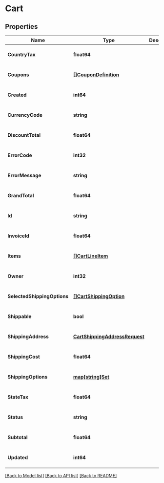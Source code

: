 # Cart

## Properties
Name | Type | Description | Notes
------------ | ------------- | ------------- | -------------
**CountryTax** | **float64** |  | [optional] [default to null]
**Coupons** | [**[]CouponDefinition**](CouponDefinition.md) |  | [optional] [default to null]
**Created** | **int64** |  | [optional] [default to null]
**CurrencyCode** | **string** |  | [optional] [default to null]
**DiscountTotal** | **float64** |  | [optional] [default to null]
**ErrorCode** | **int32** |  | [optional] [default to null]
**ErrorMessage** | **string** |  | [optional] [default to null]
**GrandTotal** | **float64** |  | [optional] [default to null]
**Id** | **string** |  | [optional] [default to null]
**InvoiceId** | **float64** |  | [optional] [default to null]
**Items** | [**[]CartLineItem**](CartLineItem.md) |  | [optional] [default to null]
**Owner** | **int32** |  | [optional] [default to null]
**SelectedShippingOptions** | [**[]CartShippingOption**](CartShippingOption.md) |  | [optional] [default to null]
**Shippable** | **bool** |  | [optional] [default to null]
**ShippingAddress** | [**CartShippingAddressRequest**](CartShippingAddressRequest.md) |  | [optional] [default to null]
**ShippingCost** | **float64** |  | [optional] [default to null]
**ShippingOptions** | [**map[string]Set**](Set.md) |  | [optional] [default to null]
**StateTax** | **float64** |  | [optional] [default to null]
**Status** | **string** |  | [optional] [default to null]
**Subtotal** | **float64** |  | [optional] [default to null]
**Updated** | **int64** |  | [optional] [default to null]

[[Back to Model list]](../README.md#documentation-for-models) [[Back to API list]](../README.md#documentation-for-api-endpoints) [[Back to README]](../README.md)


